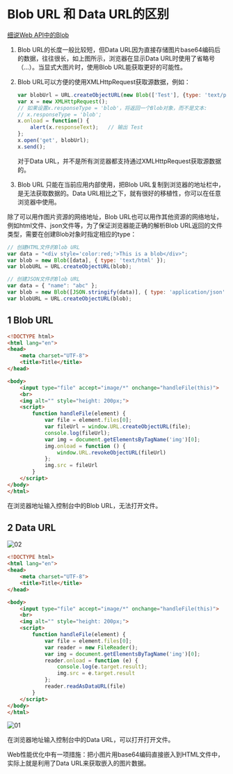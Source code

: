 # Blob URL 和 Data URL的区别

[细说Web API中的Blob](https://www.jianshu.com/p/4d014a45aaf7)

1. Blob URL的长度一般比较短，但Data URL因为直接存储图片base64编码后的数据，往往很长，如上图所示，浏览器在显示Data URL时使用了省略号（…）。当显式大图片时，使用Blob URL能获取更好的可能性。

2. Blob URL可以方便的使用XMLHttpRequest获取源数据，例如：
  
    ```js
    var blobUrl = URL.createObjectURL(new Blob(['Test'], {type: 'text/plain'}));
    var x = new XMLHttpRequest();
    // 如果设置x.responseType = 'blob'，将返回一个Blob对象，而不是文本:
    // x.responseType = 'blob';
    x.onload = function() {
        alert(x.responseText);   // 输出 Test
    };
    x.open('get', blobUrl);
    x.send();
    ```

    对于Data URL，并不是所有浏览器都支持通过XMLHttpRequest获取源数据的。

3. Blob URL 只能在当前应用内部使用，把Blob URL复制到浏览器的地址栏中，是无法获取数据的。Data URL相比之下，就有很好的移植性，你可以在任意浏览器中使用。

除了可以用作图片资源的网络地址，Blob URL也可以用作其他资源的网络地址，例如html文件、json文件等，为了保证浏览器能正确的解析Blob URL返回的文件类型，需要在创建Blob对象时指定相应的type：

```js
// 创建HTML文件的Blob URL
var data = "<div style='color:red;'>This is a blob</div>";
var blob = new Blob([data], { type: 'text/html' });
var blobURL = URL.createObjectURL(blob);

// 创建JSON文件的Blob URL
var data = { "name": "abc" };
var blob = new Blob([JSON.stringify(data)], { type: 'application/json' });
var blobURL = URL.createObjectURL(blob);
```

## 1 Blob URL

```html
<!DOCTYPE html>
<html lang="en">
<head>
    <meta charset="UTF-8">
    <title>Title</title>
</head>

<body>
    <input type="file" accept="image/*" onchange="handleFile(this)">
    <br>
    <img alt="" style="height: 200px;">
    <script>
        function handleFile(element) {
            var file = element.files[0];
            var fileUrl = window.URL.createObjectURL(file);
            console.log(fileUrl);
            var img = document.getElementsByTagName('img')[0];
            img.onload = function () {
                window.URL.revokeObjectURL(fileUrl)
            };
            img.src = fileUrl
        }
    </script>
</body>
</html>
```

在浏览器地址输入控制台中的Blob URL，无法打开文件。

## 2 Data URL

![02](/images/20230827/02.png)

```html
<!DOCTYPE html>
<html lang="en">
<head>
    <meta charset="UTF-8">
    <title>Title</title>
</head>

<body>
    <input type="file" accept="image/*" onchange="handleFile(this)">
    <br>
    <img alt="" style="height: 200px;">
    <script>
        function handleFile(element) {
            var file = element.files[0];
            var reader = new FileReader();
            var img = document.getElementsByTagName('img')[0];
            reader.onload = function (e) {
                console.log(e.target.result);
                img.src = e.target.result
            };
            reader.readAsDataURL(file)
        }
    </script>
</body>
</html>
```

![01](/images/20230827/01.png)

在浏览器地址输入控制台中的Data URL，可以打开打开文件。

Web性能优化中有一项措施：把小图片用base64编码直接嵌入到HTML文件中，实际上就是利用了Data URL来获取嵌入的图片数据。

